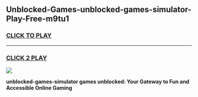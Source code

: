 
## Unblocked-Games-unblocked-games-simulator-Play-Free-m9tu1
<h3>
<a href="https://premium76.site?title=unblocked-games-simulator&ref=19M">CLICK TO PLAY</a></h3>
<hr>

<h3>
<a href="https://premium76.site?title=unblocked-games-simulator&ref=19M">CLICK 2 PLAY</a>
  
</h3>

<a href="https://premium76.site?title=unblocked-games-simulator&ref=19M"><img src="https://clearcache.store/games.png"></a>


**unblocked-games-simulator games unblocked: Your Gateway to Fun and Accessible Online Gaming**
